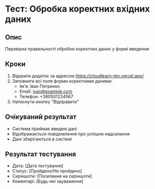 # Тест: Обробка коректних вхідних даних

## Опис
Перевірка правильності обробки коректних даних у формі введення

## Кроки
1. Відкрити додаток за адресою https://cloudlearn-ten.vercel.app/
2. Заповнити всі поля форми коректними даними:
   - Ім'я: Іван Петренко
   - Email: ivan@example.com
   - Телефон: +380501234567
3. Натиснути кнопку "Відправити"

## Очікуваний результат
- Система приймає введені дані
- Відображається повідомлення про успішне надсилання
- Дані зберігаються в системі

## Результат тестування
- Дата: [Дата тестування]
- Статус: [Пройдено/Не пройдено]
- Скріншоти: [Посилання на скріншоти]
- Коментарі: [Будь-які зауваження]